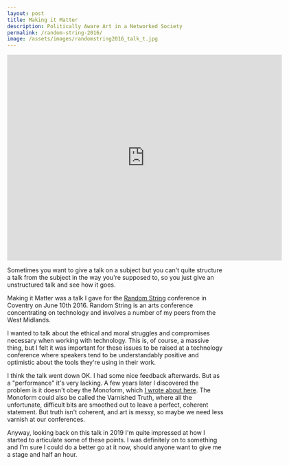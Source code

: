 ```yaml
---
layout: post
title: Making it Matter
description: Politically Aware Art in a Networked Society
permalink: /random-string-2016/
image: /assets/images/randomstring2016_talk_t.jpg
---
```


<iframe src="https://player.vimeo.com/video/352074304" width="640" height="480" frameborder="0" allow="autoplay; fullscreen" allowfullscreen></iframe>

Sometimes you want to give a talk on a subject but you can't quite structure a talk from the subject in the way you're supposed to, so you just give an unstructured talk and see how it goes. 

Making it Matter was a talk I gave for the [Random String](http://randomstring.co) conference in Coventry on June 10th 2016. Random String is an arts conference concentrating on technology and involves a number of my peers from the West Midlands. 

I wanted to talk about the ethical and moral struggles and compromises necessary when working with technology. This is, of course, a massive thing, but I felt it was important for these issues to be raised at a technology conference where speakers tend to be understandably positive and optimistic about the tools they're using in their work. 

I think the talk went down OK. I had some nice feedback afterwards. But as a "performance" it's very lacking. A few years later I discovered the problem is it doesn't obey the Monoform, which [I wrote about here](http://blog.peteashton.com/1543358484). The Monoform could also be called the Varnished Truth, where all the unfortunate, difficult bits are smoothed out to leave a perfect, coherent statement. But truth isn't coherent, and art is messy, so maybe we need less varnish at our conferences. 

Anyway, looking back on this talk in 2019 I'm quite impressed at how I started to articulate some of these points. I was definitely on to something and I'm sure I could do a better go at it now, should anyone want to give me a stage and half an hour.  